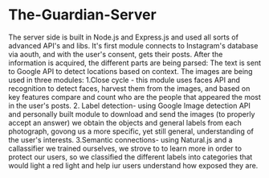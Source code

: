 # The-Guardian-Server
The server side is built in Node.js and Express.js and used all sorts of advanced API's and libs. It's first module connects to Instagram's database via aouth, and with the user's consent, gets their posts. After the information is acquired, the different parts are being parsed: The text is sent to Google API to detect locations based on context. The images are being used in three modules: 1.Close cycle - this module uses faces API and recognition to detect faces, harvest them from the images, and based on key features compare and count who are the people that appeared the most in the user's posts. 2. Label detection- using Google Image detection API and personally built module to download and send the images (to properly accept an answer) we obtain the objects and general labels from each photograph, govong us a more specific, yet still general, understanding of the user's interests. 3.Semantic connections- using Natural.js and a callassifier we trained ourselves, we strove to to learn more in order to protect our users, so we classified the different labels into categories that would light a red light and help iur users understand how exposed they are.
